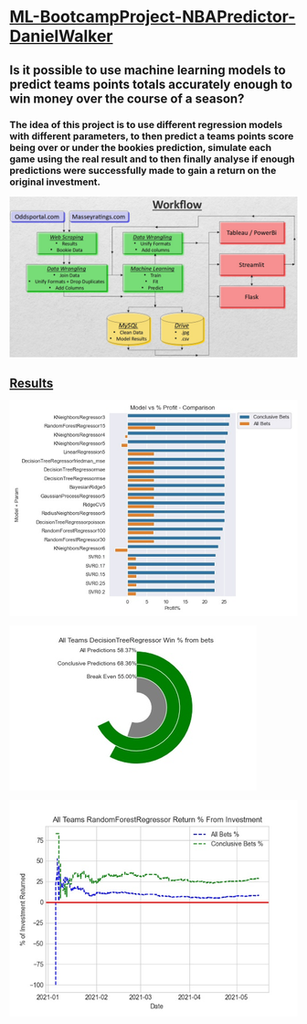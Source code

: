 # <u> ML-BootcampProject-NBAPredictor-DanielWalker </u>
## Is it possible to use machine learning models to predict teams points totals accurately enough to win money over the course of a season?
### The idea of this project is to use different regression models with different parameters, to then predict a teams points score being over or under the bookies prediction, simulate each game using the real result and to then finally analyse if enough predictions were successfully made to gain a return on the original investment.

![alt text](https://github.com/danwalk/ML-Project-NBA-Predictor/blob/main/resources/Project%20Workflow1.jpg?raw=true)

## <u> Results </u>

![alt text](https://github.com/danwalk/ML-Project-NBA-Predictor/blob/main/resources/ModelBarGraph.jpg?raw=true)

![alt text](https://github.com/danwalk/ML-Project-NBA-Predictor/blob/main/resources/All%20Teams_betdonut_DecisionTreeRegressor.jpg?raw=true)

![alt text](https://github.com/danwalk/ML-Project-NBA-Predictor/blob/main/resources/All%20Teams_RandomForestRegressor.jpg?raw=true)
